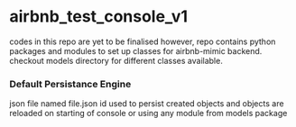 # airbnb_test_console_v1
codes in this repo are yet to be finalised
however, repo contains python packages and modules
to set up classes for airbnb-mimic backend.
checkout models directory for different classes
available.
### Default Persistance Engine
json file named file.json id used to persist created
objects and objects are reloaded on starting of 
console or using any module from models package
